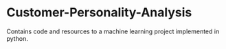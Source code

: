 # Customer-Personality-Analysis
Contains code and resources to a machine learning project implemented in python.
